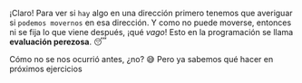 ¡Claro! Para ver si `hay` algo en una dirección primero tenemos que averiguar si `podemos movernos` en esa dirección. Y como no puede moverse, entonces ni se fija lo que viene después, ¡qué _vago_! Esto en la programación se llama **evaluación perezosa**. :sleeping:  

Cómo no se nos ocurrió antes, ¿no? :sweat_smile: Pero ya sabemos qué hacer en próximos ejercicios
